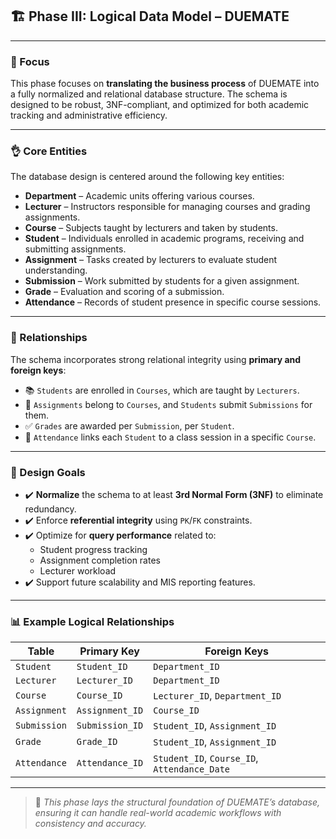## 🏗️ Phase III: Logical Data Model – DUEMATE

---

### 🎯 Focus

This phase focuses on **translating the business process** of DUEMATE into a fully normalized and relational database structure. The schema is designed to be robust, 3NF-compliant, and optimized for both academic tracking and administrative efficiency.

---

### 👌 Core Entities

The database design is centered around the following key entities:

- **Department** – Academic units offering various courses.
- **Lecturer** – Instructors responsible for managing courses and grading assignments.
- **Course** – Subjects taught by lecturers and taken by students.
- **Student** – Individuals enrolled in academic programs, receiving and submitting assignments.
- **Assignment** – Tasks created by lecturers to evaluate student understanding.
- **Submission** – Work submitted by students for a given assignment.
- **Grade** – Evaluation and scoring of a submission.
- **Attendance** – Records of student presence in specific course sessions.

---

### 🧬 Relationships

The schema incorporates strong relational integrity using **primary and foreign keys**:

- 📚 `Students` are enrolled in `Courses`, which are taught by `Lecturers`.
- 📝 `Assignments` belong to `Courses`, and `Students` submit `Submissions` for them.
- ✅ `Grades` are awarded per `Submission`, per `Student`.
- 📅 `Attendance` links each `Student` to a class session in a specific `Course`.

---

### 🧠 Design Goals

- ✔️ **Normalize** the schema to at least **3rd Normal Form (3NF)** to eliminate redundancy.
- ✔️ Enforce **referential integrity** using `PK`/`FK` constraints.
- ✔️ Optimize for **query performance** related to:
  - Student progress tracking
  - Assignment completion rates
  - Lecturer workload
- ✔️ Support future scalability and MIS reporting features.

---

### 📊 Example Logical Relationships

| Table        | Primary Key         | Foreign Keys                                         |
|--------------|---------------------|------------------------------------------------------|
| `Student`    | `Student_ID`        | `Department_ID`                                      |
| `Lecturer`   | `Lecturer_ID`       | `Department_ID`                                      |
| `Course`     | `Course_ID`         | `Lecturer_ID`, `Department_ID`                       |
| `Assignment` | `Assignment_ID`     | `Course_ID`                                          |
| `Submission` | `Submission_ID`     | `Student_ID`, `Assignment_ID`                        |
| `Grade`      | `Grade_ID`          | `Student_ID`, `Assignment_ID`                        |
| `Attendance` | `Attendance_ID`     | `Student_ID`, `Course_ID`, `Attendance_Date`         |

---

> 📌 _This phase lays the structural foundation of DUEMATE’s database, ensuring it can handle real-world academic workflows with consistency and accuracy._

